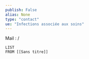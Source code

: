 ```yaml
---
publish: False
alias: None
type: "contact"
ue: "Infections associée aux soins"
---
```

Mail : /

```dataview
LIST
FROM [[Sans titre]]
```
